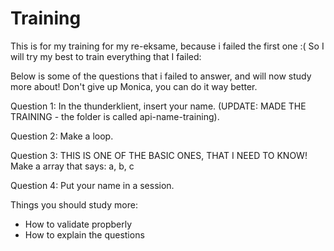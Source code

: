 # Training
This is for my training for my re-eksame, because i failed the first one :(
So I will try my best to train everything that I failed:

Below is some of the questions that i failed to answer, and will now study more about!
Don't give up Monica, you can do it way better.

Question 1:
In the thunderklient, insert your name. 
(UPDATE: MADE THE TRAINING - the folder is called api-name-training).

Question 2:
Make a loop.

Question 3: THIS IS ONE OF THE BASIC ONES, THAT I NEED TO KNOW!
Make a array that says: a, b, c 

Question 4:
Put your name in a session.


Things you should study more:

- How to validate propberly
- How to explain the questions
